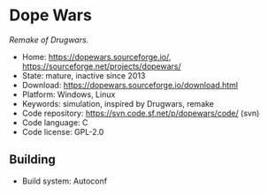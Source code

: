 # Dope Wars

_Remake of Drugwars._

- Home: https://dopewars.sourceforge.io/, https://sourceforge.net/projects/dopewars/
- State: mature, inactive since 2013
- Download: https://dopewars.sourceforge.io/download.html
- Platform: Windows, Linux
- Keywords: simulation, inspired by Drugwars, remake
- Code repository: https://svn.code.sf.net/p/dopewars/code/ (svn)
- Code language: C
- Code license: GPL-2.0

## Building

- Build system: Autoconf

